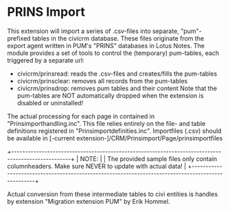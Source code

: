 PRINS Import
============
This extension will import a series of .csv-files into separate, "pum"-prefixed tables in the civicrm database.
These files originate from the export agent written in PUM's "PRINS" databases in Lotus Notes.
The module provides a set of tools to control the (temporary) pum-tables, each triggered by a separate url:
 *	civicrm/prinsread: reads the .csv-files and creates/fills the pum-tables
 *	civicrm/prinsclear: removes all records from the pum-tables
 *	civicrm/prinsdrop: removes pum tables and their content
Note that the pum-tables are NOT automatically dropped when the extension is disabled or uninstalled!

The actual processing for each page in contained in "Prinsimporthandling.inc".
This file relies entirely on the file- and table definitions registered in "Prinsimportdefinities.inc".
Importfiles (.csv) should be available in [-current extension-]/CRM/Prinsimport/Page/prinsimportfiles

+---------------------------------------------------------------------------------------------------+
| NOTE:                                                                                             |
| The provided sample files only contain columnheaders. Make sure NEVER to update with actual data! |
+---------------------------------------------------------------------------------------------------+

Actual conversion from these intermediate tables to civi entities is handles by extension "Migration extension PUM" by Erik Hommel.